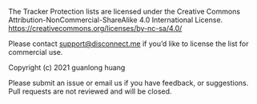 The Tracker Protection lists are licensed under the Creative Commons Attribution-NonCommercial-ShareAlike 4.0 International License. https://creativecommons.org/licenses/by-nc-sa/4.0/ 

Please contact support@disconnect.me if you’d like to license the list for commercial use. 

Copyright (c) 2021 guanlong huang

Please submit an issue or email us if you have feedback, or suggestions. Pull requests are not reviewed and will be closed.
